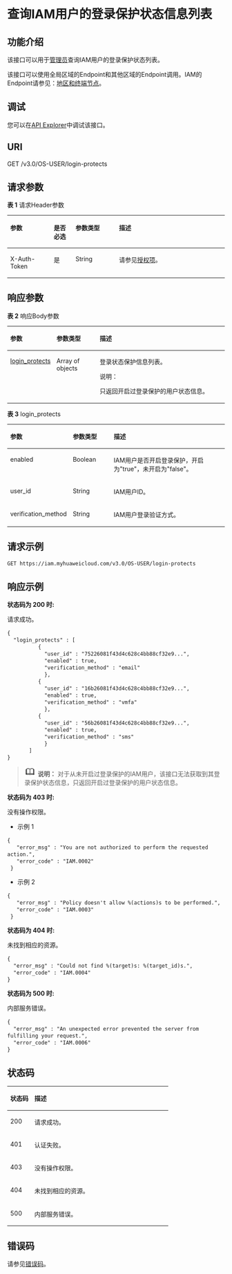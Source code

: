 # 查询IAM用户的登录保护状态信息列表<a name="iam_08_0014"></a>

## 功能介绍<a name="section11479143317372"></a>

该接口可以用于<u>[管理员](https://support.huaweicloud.com/usermanual-iam/iam_01_0001.html)</u><u></u>查询IAM用户的登录保护状态列表。

该接口可以使用全局区域的Endpoint和其他区域的Endpoint调用。IAM的Endpoint请参见：[地区和终端节点](https://developer.huaweicloud.com/endpoint?IAM)。

## 调试<a name="section20899173065913"></a>

您可以在[API Explorer](https://apiexplorer.developer.huaweicloud.com/apiexplorer/doc?product=IAM&api=ListUserLoginProtects)中调试该接口。

## URI<a name="section1547914332370"></a>

GET /v3.0/OS-USER/login-protects

## 请求参数<a name="section1747943313720"></a>

**表 1**  请求Header参数

<a name="table1480103393713"></a>
<table><thead align="left"><tr id="row153843343710"><th class="cellrowborder" valign="top" width="20%" id="mcps1.2.5.1.1"><p id="p1753811337372"><a name="p1753811337372"></a><a name="p1753811337372"></a>参数</p>
</th>
<th class="cellrowborder" valign="top" width="10%" id="mcps1.2.5.1.2"><p id="p1353893393713"><a name="p1353893393713"></a><a name="p1353893393713"></a>是否必选</p>
</th>
<th class="cellrowborder" valign="top" width="20%" id="mcps1.2.5.1.3"><p id="p11538163310379"><a name="p11538163310379"></a><a name="p11538163310379"></a>参数类型</p>
</th>
<th class="cellrowborder" valign="top" width="50%" id="mcps1.2.5.1.4"><p id="p453810333376"><a name="p453810333376"></a><a name="p453810333376"></a>描述</p>
</th>
</tr>
</thead>
<tbody><tr id="row1753816337379"><td class="cellrowborder" valign="top" width="20%" headers="mcps1.2.5.1.1 "><p id="p16538183353717"><a name="p16538183353717"></a><a name="p16538183353717"></a>X-Auth-Token</p>
</td>
<td class="cellrowborder" valign="top" width="10%" headers="mcps1.2.5.1.2 "><p id="p17538193363715"><a name="p17538193363715"></a><a name="p17538193363715"></a>是</p>
</td>
<td class="cellrowborder" valign="top" width="20%" headers="mcps1.2.5.1.3 "><p id="p3538133317375"><a name="p3538133317375"></a><a name="p3538133317375"></a>String</p>
</td>
<td class="cellrowborder" valign="top" width="50%" headers="mcps1.2.5.1.4 "><p id="p953853315377"><a name="p953853315377"></a><a name="p953853315377"></a>请参见<a href="授权项.md">授权项</a>。</p>
</td>
</tr>
</tbody>
</table>

## 响应参数<a name="section2482123311375"></a>

**表 2**  响应Body参数

<a name="table1548263312379"></a>
<table><thead align="left"><tr id="row25381433153712"><th class="cellrowborder" valign="top" width="20%" id="mcps1.2.4.1.1"><p id="p12538163310373"><a name="p12538163310373"></a><a name="p12538163310373"></a>参数</p>
</th>
<th class="cellrowborder" valign="top" width="20%" id="mcps1.2.4.1.2"><p id="p105389334371"><a name="p105389334371"></a><a name="p105389334371"></a>参数类型</p>
</th>
<th class="cellrowborder" valign="top" width="60%" id="mcps1.2.4.1.3"><p id="p185387338371"><a name="p185387338371"></a><a name="p185387338371"></a>描述</p>
</th>
</tr>
</thead>
<tbody><tr id="row153893323718"><td class="cellrowborder" valign="top" width="20%" headers="mcps1.2.4.1.1 "><p id="p10538193383720"><a name="p10538193383720"></a><a name="p10538193383720"></a><a href="#table12484173313717">login_protects</a></p>
</td>
<td class="cellrowborder" valign="top" width="20%" headers="mcps1.2.4.1.2 "><p id="zh-cn_topic_0221482398_p1780653742313"><a name="zh-cn_topic_0221482398_p1780653742313"></a><a name="zh-cn_topic_0221482398_p1780653742313"></a>Array of objects</p>
</td>
<td class="cellrowborder" valign="top" width="60%" headers="mcps1.2.4.1.3 "><p id="p1053883393718"><a name="p1053883393718"></a><a name="p1053883393718"></a>登录状态保护信息列表。</p>
<div class="note" id="note5470185314417"><a name="note5470185314417"></a><a name="note5470185314417"></a><span class="notetitle"> 说明： </span><div class="notebody"><p id="p124704534413"><a name="p124704534413"></a><a name="p124704534413"></a>只返回开启过登录保护的用户状态信息。</p>
</div></div>
</td>
</tr>
</tbody>
</table>

**表 3**  login\_protects

<a name="table12484173313717"></a>
<table><thead align="left"><tr id="row175381433193717"><th class="cellrowborder" valign="top" width="20%" id="mcps1.2.4.1.1"><p id="p6538173303720"><a name="p6538173303720"></a><a name="p6538173303720"></a>参数</p>
</th>
<th class="cellrowborder" valign="top" width="20%" id="mcps1.2.4.1.2"><p id="p10538733113715"><a name="p10538733113715"></a><a name="p10538733113715"></a>参数类型</p>
</th>
<th class="cellrowborder" valign="top" width="60%" id="mcps1.2.4.1.3"><p id="p12538143323716"><a name="p12538143323716"></a><a name="p12538143323716"></a>描述</p>
</th>
</tr>
</thead>
<tbody><tr id="row153813310373"><td class="cellrowborder" valign="top" width="20%" headers="mcps1.2.4.1.1 "><p id="p45381833123711"><a name="p45381833123711"></a><a name="p45381833123711"></a>enabled</p>
</td>
<td class="cellrowborder" valign="top" width="20%" headers="mcps1.2.4.1.2 "><p id="p253813332371"><a name="p253813332371"></a><a name="p253813332371"></a>Boolean</p>
</td>
<td class="cellrowborder" valign="top" width="60%" headers="mcps1.2.4.1.3 "><p id="p1653873313716"><a name="p1653873313716"></a><a name="p1653873313716"></a>IAM用户是否开启登录保护，开启为"true"，未开启为"false"。</p>
</td>
</tr>
<tr id="row1053823313720"><td class="cellrowborder" valign="top" width="20%" headers="mcps1.2.4.1.1 "><p id="p14538433143720"><a name="p14538433143720"></a><a name="p14538433143720"></a>user_id</p>
</td>
<td class="cellrowborder" valign="top" width="20%" headers="mcps1.2.4.1.2 "><p id="p18538333153720"><a name="p18538333153720"></a><a name="p18538333153720"></a>String</p>
</td>
<td class="cellrowborder" valign="top" width="60%" headers="mcps1.2.4.1.3 "><p id="p175387339379"><a name="p175387339379"></a><a name="p175387339379"></a>IAM用户ID。</p>
</td>
</tr>
<tr id="row4538103311375"><td class="cellrowborder" valign="top" width="20%" headers="mcps1.2.4.1.1 "><p id="p15538163343710"><a name="p15538163343710"></a><a name="p15538163343710"></a>verification_method</p>
</td>
<td class="cellrowborder" valign="top" width="20%" headers="mcps1.2.4.1.2 "><p id="p195386339374"><a name="p195386339374"></a><a name="p195386339374"></a>String</p>
</td>
<td class="cellrowborder" valign="top" width="60%" headers="mcps1.2.4.1.3 "><p id="p16538933113714"><a name="p16538933113714"></a><a name="p16538933113714"></a>IAM用户登录验证方式。</p>
</td>
</tr>
</tbody>
</table>

## 请求示例<a name="section134881533163720"></a>

```
GET https://iam.myhuaweicloud.com/v3.0/OS-USER/login-protects
```

## 响应示例<a name="section12488103313717"></a>

**状态码为 200 时:**

请求成功。

```
{ 
  "login_protects" : [
          { 
            "user_id" : "75226081f43d4c628c4bb88cf32e9...", 
            "enabled" : true, 
            "verification_method" : "email" 
            }, 
          { 
            "user_id" : "16b26081f43d4c628c4bb88cf32e9...", 
            "enabled" : true, 
            "verification_method" : "vmfa" 
            },
          { 
            "user_id" : "56b26081f43d4c628c4bb88cf32e9...", 
            "enabled" : true, 
            "verification_method" : "sms" 
            }
       ] 
}
```

>![](public_sys-resources/icon-note.gif) **说明：** 
>对于从未开启过登录保护的IAM用户，该接口无法获取到其登录保护状态信息，只返回开启过登录保护的用户状态信息。

**状态码为 403 时:**

没有操作权限。

-   示例 1

```
{ 
   "error_msg" : "You are not authorized to perform the requested action.", 
   "error_code" : "IAM.0002" 
 }
```

-   示例 2

```
{ 
   "error_msg" : "Policy doesn't allow %(actions)s to be performed.", 
   "error_code" : "IAM.0003" 
 }
```

**状态码为 404 时:**

未找到相应的资源。

```
{ 
  "error_msg" : "Could not find %(target)s: %(target_id)s.", 
  "error_code" : "IAM.0004" 
}
```

**状态码为 500 时:**

内部服务错误。

```
{ 
  "error_msg" : "An unexpected error prevented the server from fulfilling your request.", 
  "error_code" : "IAM.0006" 
}
```

## 状态码<a name="section949293313371"></a>

<a name="table349212337371"></a>
<table><thead align="left"><tr id="row175391533113720"><th class="cellrowborder" valign="top" width="15%" id="mcps1.1.3.1.1"><p id="p19539183363710"><a name="p19539183363710"></a><a name="p19539183363710"></a>状态码</p>
</th>
<th class="cellrowborder" valign="top" width="85%" id="mcps1.1.3.1.2"><p id="p653914337371"><a name="p653914337371"></a><a name="p653914337371"></a>描述</p>
</th>
</tr>
</thead>
<tbody><tr id="row15392033133711"><td class="cellrowborder" valign="top" width="15%" headers="mcps1.1.3.1.1 "><p id="p353993312372"><a name="p353993312372"></a><a name="p353993312372"></a>200</p>
</td>
<td class="cellrowborder" valign="top" width="85%" headers="mcps1.1.3.1.2 "><p id="p19539193315373"><a name="p19539193315373"></a><a name="p19539193315373"></a>请求成功。</p>
</td>
</tr>
<tr id="row153915335371"><td class="cellrowborder" valign="top" width="15%" headers="mcps1.1.3.1.1 "><p id="p15391733143713"><a name="p15391733143713"></a><a name="p15391733143713"></a>401</p>
</td>
<td class="cellrowborder" valign="top" width="85%" headers="mcps1.1.3.1.2 "><p id="p5539113353720"><a name="p5539113353720"></a><a name="p5539113353720"></a>认证失败。</p>
</td>
</tr>
<tr id="row165391633133713"><td class="cellrowborder" valign="top" width="15%" headers="mcps1.1.3.1.1 "><p id="p16539143363711"><a name="p16539143363711"></a><a name="p16539143363711"></a>403</p>
</td>
<td class="cellrowborder" valign="top" width="85%" headers="mcps1.1.3.1.2 "><p id="p75391133163717"><a name="p75391133163717"></a><a name="p75391133163717"></a>没有操作权限。</p>
</td>
</tr>
<tr id="row653913316373"><td class="cellrowborder" valign="top" width="15%" headers="mcps1.1.3.1.1 "><p id="p155391333173720"><a name="p155391333173720"></a><a name="p155391333173720"></a>404</p>
</td>
<td class="cellrowborder" valign="top" width="85%" headers="mcps1.1.3.1.2 "><p id="p11539103313712"><a name="p11539103313712"></a><a name="p11539103313712"></a>未找到相应的资源。</p>
</td>
</tr>
<tr id="row1553973318376"><td class="cellrowborder" valign="top" width="15%" headers="mcps1.1.3.1.1 "><p id="p16539143314373"><a name="p16539143314373"></a><a name="p16539143314373"></a>500</p>
</td>
<td class="cellrowborder" valign="top" width="85%" headers="mcps1.1.3.1.2 "><p id="p165397331379"><a name="p165397331379"></a><a name="p165397331379"></a>内部服务错误。</p>
</td>
</tr>
</tbody>
</table>

## 错误码<a name="section84941133203717"></a>

请参见[错误码](错误码.md)。

